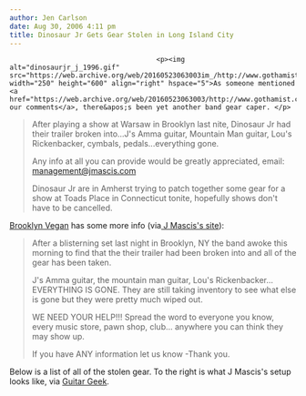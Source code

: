 ```yaml
---
author: Jen Carlson
date: Aug 30, 2006 4:11 pm
title: Dinosaur Jr Gets Gear Stolen in Long Island City
---
```


	
										<p><img alt="dinosaurjr_j_1996.gif" src="https://web.archive.org/web/20160523063003im_/http://www.gothamist.com/attachments/arts_jen/dinosaurjr_j_1996.gif" width="250" height="600" align="right" hspace="5">As someone mentioned <a href="https://web.archive.org/web/20160523063003/http://www.gothamist.com/archives/2006/08/29/pencil_this_in_60.php#comments">in our comments</a>, there&apos;s been yet another band gear caper. </p>

<blockquote>After playing a show at Warsaw in Brooklyn last nite, Dinosaur Jr had their trailer broken into...J&apos;s Amma guitar, Mountain Man guitar, Lou&apos;s Rickenbacker, cymbals, pedals...everything gone.

<p>Any info at all you can provide would be greatly appreciated, email: <a href="https://web.archive.org/web/20160523063003/mailto:management@jmascis.com">management@jmascis.com</a></p>

<p>Dinosaur Jr are in Amherst trying to patch together some gear for a show at Toads Place in Connecticut tonite, hopefully shows don&apos;t have to be cancelled.</p></blockquote><p></p>

<p><a href="https://web.archive.org/web/20160523063003/http://www.brooklynvegan.com/archives/2006/08/dinosaur_jrs_ge.html">Brooklyn Vegan</a> has some more info (via<a href="https://web.archive.org/web/20160523063003/http://jmascis.com/content/view/47/2/"> J Mascis&apos;s site</a>): </p>

<blockquote>After a blisterning set last night in Brooklyn, NY the band awoke this morning to find that the their trailer had been broken into and all of the gear has been taken.

<p>J&apos;s Amma guitar, the mountain man guitar, Lou&apos;s Rickenbacker... EVERYTHING IS GONE. They are still taking inventory to see what else is gone but they were pretty much wiped out.</p>

<p>WE NEED YOUR HELP!!! Spread the word to everyone you know, every music store, pawn shop, club... anywhere you can think they may show up.</p>

<p>If you have ANY information let us know -Thank you.</p></blockquote><p></p>

<p>Below is a list of all of the stolen gear. To the right is what J Mascis&apos;s setup looks like, via <a href="https://web.archive.org/web/20160523063003/http://guitargeek.com/rigview/223/">Guitar Geek</a>.</p>					
										
									
				